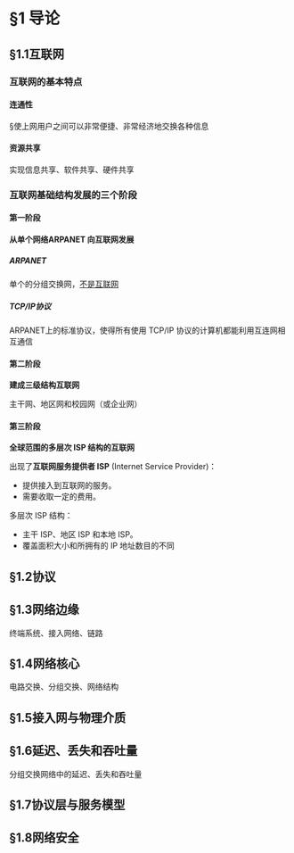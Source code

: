 # §1 导论

## §1.1互联网

### 互联网的基本特点

#### 连通性

§使上网用户之间可以非常便捷、非常经济地交换各种信息

#### 资源共享

实现信息共享、软件共享、硬件共享

### 互联网基础结构发展的三个阶段

#### 第一阶段

**从单个网络ARPANET 向互联网发展**

##### ARPANET

单个的分组交换网，<u>不是互联网</u>

##### TCP/IP协议

ARPANET上的标准协议，使得所有使用 TCP/IP 协议的计算机都能利用互连网相互通信

#### 第二阶段

**建成三级结构互联网**

主干网、地区网和校园网（或企业网）

#### 第三阶段

**全球范围的多层次 ISP 结构的互联网**

出现了**互联网服务提供者 ISP** (Internet Service Provider)：

- 提供接入到互联网的服务。
- 需要收取一定的费用。

多层次 ISP 结构：

- 主干 ISP、地区 ISP 和本地 ISP。
- 覆盖面积大小和所拥有的 IP 地址数目的不同

## §1.2协议

## §1.3网络边缘

终端系统、接入网络、链路

## §1.4网络核心

电路交换、分组交换、网络结构

## §1.5接入网与物理介质

## §1.6延迟、丢失和吞吐量

分组交换网络中的延迟、丢失和吞吐量

## §1.7协议层与服务模型

## §1.8网络安全